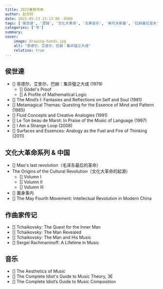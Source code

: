 ```yaml
---
title: 2022暑期书单 
author: 赵文轩
date: 2022-05-23 13:13:00 -0500
tags: ['侯世達', '逻辑', '文化大革命', '古典音乐', '柴可夫斯基', '拉赫曼尼诺夫']
categories: ['书']
summary: 
cover:
    image: drawing-hands.jpg
    alt: "哥德尔、艾舍尔、巴赫：集异璧之大成"
    relative: true
---
```


## 侯世達
- [] 哥德尔、艾舍尔、巴赫：集异璧之大成 (1979)
    - [] Gödel's Proof
    - [] A Profile of Mathematical Logic
- [] The Mind’s I: Fantasies and Reflections on Self and Soul (1981)
- [] Metamagical Themas: Questing for the Essence of Mind and Pattern (1985)
- [] Fluid Concepts and Creative Analogies (1991)
- [] Le Ton beau de Marot: In Praise of the Music of Language (1997)
- [] I Am a Strange Loop (2008)
- [] Surfaces and Essences: Analogy as the Fuel and Fire of Thinking (2011) 

## 文化大革命系列 & 中国
- [] Mao's last revolution（毛泽东最后的革命）
- The Origins of the Cultural Revolution（文化大革命的起源）
    - [] Volumn I
    - [] Volumn II
    - [] Volumn III
- [] 置身事内
- [] The May Fourth Movement: Intellectual Revolution in Modern China

## 作曲家传记 
- [] Tchaikovsky: The Quest for the Inner Man
- [] Tchaikovsky: The Man Revealed
- [] Tchaikovsky: The Man and His Music
- [] Sergei Rachmaninoff: A Lifetime in Music

## 音乐
- [] The Aesthetics of Music
- [] The Complete Idiot's Guide to Music Theory, 3E
- [] The Complete Idiot’s Guide to Music Composition
